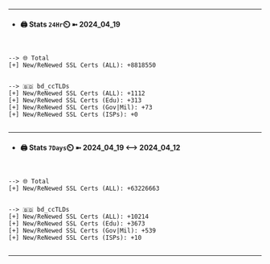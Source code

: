 

---
- #### 🖨️ **Stats** `24Hr`⏲️ ➼ 2024_04_19
```console


--> 🌐 Total
[+] New/ReNewed SSL Certs (ALL): +8818550


--> 🇧🇩 bd_ccTLDs
[+] New/ReNewed SSL Certs (ALL): +1112
[+] New/ReNewed SSL Certs (Edu): +313
[+] New/ReNewed SSL Certs (Gov|Mil): +73
[+] New/ReNewed SSL Certs (ISPs): +0


```

---
- #### 🖨️ **Stats** `7Days`⏲️ ➼ 2024_04_19 <--> 2024_04_12
```console


--> 🌐 Total
[+] New/ReNewed SSL Certs (ALL): +63226663


--> 🇧🇩 bd_ccTLDs
[+] New/ReNewed SSL Certs (ALL): +10214
[+] New/ReNewed SSL Certs (Edu): +3673
[+] New/ReNewed SSL Certs (Gov|Mil): +539
[+] New/ReNewed SSL Certs (ISPs): +10


```

---

